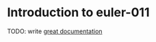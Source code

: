 # Introduction to euler-011

TODO: write [great documentation](http://jacobian.org/writing/what-to-write/)
